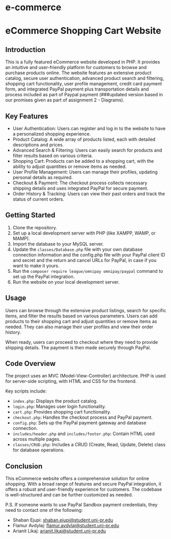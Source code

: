 # e-commerce
# eCommerce Shopping Cart Website

## Introduction
This is a fully featured eCommerce website developed in PHP. It provides an intuitive and user-friendly platform for customers to browse and purchase products online. The website features an extensive product catalog, secure user authentication, advanced product search and filtering, shopping cart functionality, user profile management, credit card payment form, and integrated PayPal payment plus transportation details and process included as part of Paypal payment (###updated version based in our promises given as part of assignment 2 - Diagrams).

## Key Features
- User Authentication: Users can register and log in to the website to have a personalized shopping experience.
- Product Catalog: A wide array of products listed, each with detailed descriptions and prices.
- Advanced Search & Filtering: Users can easily search for products and filter results based on various criteria.
- Shopping Cart: Products can be added to a shopping cart, with the ability to adjust quantities or remove items as needed.
- User Profile Management: Users can manage their profiles, updating personal details as required.
- Checkout & Payment: The checkout process collects necessary shipping details and uses integrated PayPal for secure payment.
- Order History & Tracking: Users can view their past orders and track the status of current orders.

## Getting Started
1. Clone the repository.
2. Set up a local development server with PHP (like XAMPP, WAMP, or MAMP).
3. Import the database to your MySQL server.
4. Update the `classes/Database.php` file with your own database connection information and the config.php file with your PayPal client ID and secret and the return and cancel URLs for PayPal, in case if you want to make it yours.
5. Run the `composer require league/omnipay omnipay/paypal` command to set up the PayPal integration.
6. Run the website on your local development server.

## Usage
Users can browse through the extensive product listings, search for specific items, and filter the results based on various parameters. Users can add products to their shopping cart and adjust quantities or remove items as needed. They can also manage their user profiles and view their order history.

When ready, users can proceed to checkout where they need to provide shipping details. The payment is then made securely through PayPal.

## Code Overview
The project uses an MVC (Model-View-Controller) architecture. PHP is used for server-side scripting, with HTML and CSS for the frontend.

Key scripts include:
- `index.php`: Displays the product catalog.
- `login.php`: Manages user login functionality.
- `cart.php`: Provides shopping cart functionality.
- `checkout.php`: Handles the checkout process and PayPal payment.
- `config.php`: Sets up the PayPal payment gateway and database connection.
- `includes/header.php` and `includes/footer.php`: Contain HTML used across multiple pages.
- `classes/CRUD.php`: Includes a CRUD (Create, Read, Update, Delete) class for database operations.

## Conclusion
This eCommerce website offers a comprehensive solution for online shopping. With a broad range of features and secure PayPal integration, it offers a robust and user-friendly experience for customers. The codebase is well-structured and can be further customized as needed.

P.S. If someone wants to use PayPal Sandbox payment credentials, they need to contact one of the following:

- Shaban Ejupi: shaban.ejupi@student.uni-pr.edu
- Flamur Avdylaj: flamur.avdylaj@student.uni-pr.edu
- Arianit Likaj: arianit.likaj@student.uni-pr.edu

